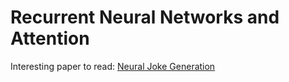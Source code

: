 # Recurrent Neural Networks and Attention

Interesting paper to read: [Neural Joke Generation](https://web.stanford.edu/class/archive/cs/cs224n/cs224n.1174/reports/2760332.pdf)
